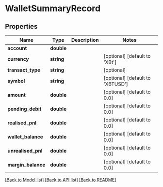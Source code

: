 # WalletSummaryRecord

## Properties
Name | Type | Description | Notes
------------ | ------------- | ------------- | -------------
**account** | **double** |  | 
**currency** | **string** |  | [optional] [default to 'XBt']
**transact_type** | **string** |  | [optional] 
**symbol** | **string** |  | [optional] [default to 'XBTUSD']
**amount** | **double** |  | [optional] [default to 0.0]
**pending_debit** | **double** |  | [optional] [default to 0.0]
**realised_pnl** | **double** |  | [optional] [default to 0.0]
**wallet_balance** | **double** |  | [optional] [default to 0.0]
**unrealised_pnl** | **double** |  | [optional] [default to 0.0]
**margin_balance** | **double** |  | [optional] [default to 0.0]

[[Back to Model list]](../README.md#documentation-for-models) [[Back to API list]](../README.md#documentation-for-api-endpoints) [[Back to README]](../README.md)


